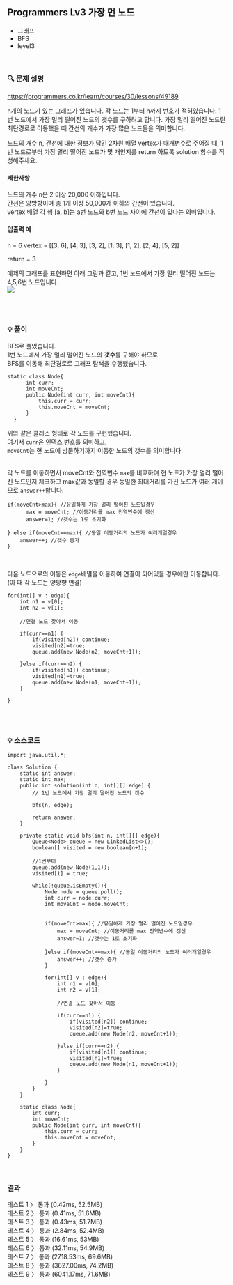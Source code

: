 
## Programmers Lv3 가장 먼 노드
- 그래프
- BFS
- level3



<br>


### 🔍 문제 설명
https://programmers.co.kr/learn/courses/30/lessons/49189

n개의 노드가 있는 그래프가 있습니다. 각 노드는 1부터 n까지 번호가 적혀있습니다. 1번 노드에서 가장 멀리 떨어진 노드의 갯수를 구하려고 합니다. 가장 멀리 떨어진 노드란 최단경로로 이동했을 때 간선의 개수가 가장 많은 노드들을 의미합니다.

노드의 개수 n, 간선에 대한 정보가 담긴 2차원 배열 vertex가 매개변수로 주어질 때, 1번 노드로부터 가장 멀리 떨어진 노드가 몇 개인지를 return 하도록 solution 함수를 작성해주세요.

#### 제한사항
노드의 개수 n은 2 이상 20,000 이하입니다.  
간선은 양방향이며 총 1개 이상 50,000개 이하의 간선이 있습니다.  
vertex 배열 각 행 [a, b]는 a번 노드와 b번 노드 사이에 간선이 있다는 의미입니다.  

#### 입출력 예
n = 6
vertex = [[3, 6], [4, 3], [3, 2], [1, 3], [1, 2], [2, 4], [5, 2]]	

return = 3

예제의 그래프를 표현하면 아래 그림과 같고, 1번 노드에서 가장 멀리 떨어진 노드는 4,5,6번 노드입니다.  
![](https://images.velog.io/images/jodawooooon/post/e298d71b-1a54-41f7-b2e1-30cf877eee82/image.png)

<br><br>

###  💡 풀이

BFS로 풀었습니다.  
1번 노드에서 가장 멀리 떨어진 노드의 **갯수**를 구해야 하므로  
BFS를 이동해 최단경로로 그래프 탐색을 수행했습니다.  

```
static class Node{
      int curr;
      int moveCnt;
      public Node(int curr, int moveCnt){
          this.curr = curr;
          this.moveCnt = moveCnt;
      }
  }
```
위와 같은 클래스 형태로 각 노드를 구현했습니다.  
여기서 `curr`은 인덱스 번호를 의미하고,  
`moveCnt`는 현 노드에 방문하기까지 이동한 노드의 갯수를 의미합니다.  
<br>

각 노드를 이동하면서 moveCnt와 전역변수 `max`를 비교하며 현 노드가 가장 멀리 떨어진 노드인지 체크하고 max값과 동일할 경우 동일한 최대거리를 가진 노드가 여러 개이므로 `answer++`합니다.

```
if(moveCnt>max){ //유일하게 가장 멀리 떨어진 노드일경우
      max = moveCnt; //이동거리를 max 전역변수에 갱신
      answer=1; //갯수는 1로 초기화
            	
} else if(moveCnt==max){ //동일 이동거리의 노드가 여러개일경우
	answer++; //갯수 증가
}
```
<br>

다음 노드으로의 이동은 `edge`배열을 이동하여 연결이 되어있을 경우에만 이동합니다.  
(이 때 각 노드는 양방향 연결)

```
for(int[] v : edge){
	int n1 = v[0];
	int n2 = v[1];
            	
	//연결 노드 찾아서 이동
            	
	if(curr==n1) {
		if(visited[n2]) continue;
		visited[n2]=true;
		queue.add(new Node(n2, moveCnt+1));
                	
	}else if(curr==n2) {
		if(visited[n1]) continue;
		visited[n1]=true;
		queue.add(new Node(n1, moveCnt+1));
	}
                
} 
```



<br><br>

###  💡 소스코드
```
import java.util.*;

class Solution {
    static int answer;
    static int max;
    public int solution(int n, int[][] edge) {
        // 1번 노드에서 가장 멀리 떨어진 노드의 갯수

        bfs(n, edge);
        
        return answer;
    }
    
    private static void bfs(int n, int[][] edge){
        Queue<Node> queue = new LinkedList<>();
        boolean[] visited = new boolean[n+1];
        
        //1번부터
        queue.add(new Node(1,1));
        visited[1] = true;
        
        while(!queue.isEmpty()){
            Node node = queue.poll();
            int curr = node.curr;
            int moveCnt = node.moveCnt;
            
           
            if(moveCnt>max){ //유일하게 가장 멀리 떨어진 노드일경우
            	max = moveCnt; //이동거리를 max 전역변수에 갱신
            	answer=1; //갯수는 1로 초기화
            	
            }else if(moveCnt==max){ //동일 이동거리의 노드가 여러개일경우
                answer++; //갯수 증가
            }
            
            for(int[] v : edge){
            	int n1 = v[0];
            	int n2 = v[1];
            	
            	//연결 노드 찾아서 이동
            	
                if(curr==n1) {
                	if(visited[n2]) continue;
                	visited[n2]=true;
                	queue.add(new Node(n2, moveCnt+1));
                	
                }else if(curr==n2) {
                	if(visited[n1]) continue;
                	visited[n1]=true;
                	queue.add(new Node(n1, moveCnt+1));
                }
                
            } 
        }
    }
    
    static class Node{
        int curr;
        int moveCnt;
        public Node(int curr, int moveCnt){
            this.curr = curr;
            this.moveCnt = moveCnt;
        }
    }
}
```

<br>

### 결과
테스트 1 〉	통과 (0.42ms, 52.5MB)  
테스트 2 〉	통과 (0.41ms, 51.6MB)  
테스트 3 〉	통과 (0.43ms, 51.7MB)  
테스트 4 〉	통과 (2.84ms, 52.4MB)  
테스트 5 〉	통과 (16.61ms, 53MB)  
테스트 6 〉	통과 (32.11ms, 54.9MB)  
테스트 7 〉	통과 (2718.53ms, 69.6MB)  
테스트 8 〉	통과 (3627.00ms, 74.2MB)  
테스트 9 〉	통과 (6041.17ms, 71.6MB)  